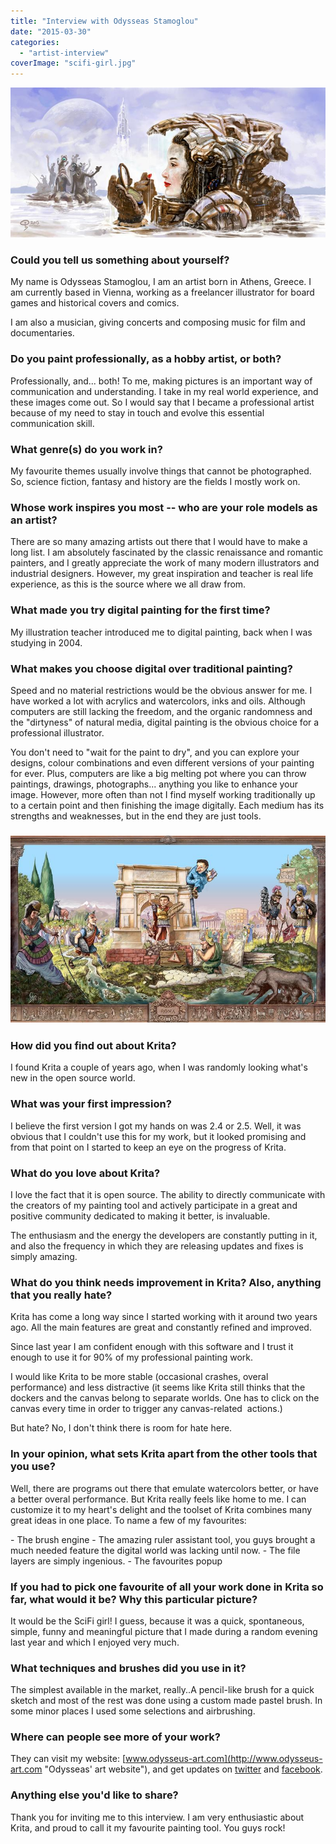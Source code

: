 ```yaml
---
title: "Interview with Odysseas Stamoglou"
date: "2015-03-30"
categories: 
  - "artist-interview"
coverImage: "scifi-girl.jpg"
---
```


[![scifi-girl-800](images/scifi-girl-800.jpg)](https://krita.org/wp-content/uploads/2015/03/scifi-girl.jpg)

### Could you tell us something about yourself?

My name is Odysseas Stamoglou, I am an artist born in Athens, Greece. I am currently based in Vienna, working as a freelancer illustrator for board games and historical covers and comics.

I am also a musician, giving concerts and composing music for film and documentaries.

### Do you paint professionally, as a hobby artist, or both?

Professionally, and... both! To me, making pictures is an important way of communication and understanding. I take in my real world experience, and these images come out. So I would say that I became a professional artist because of my need to stay in touch and evolve this essential communication skill.

### What genre(s) do you work in?

My favourite themes usually involve things that cannot be photographed. So, science fiction, fantasy and history are the fields I mostly work on.

### Whose work inspires you most -- who are your role models as an artist?

There are so many amazing artists out there that I would have to make a long list. I am absolutely fascinated by the classic renaissance and romantic painters, and I greatly appreciate the work of many modern illustrators and industrial designers. However, my great inspiration and teacher is real life experience, as this is the source where we all draw from.

### What made you try digital painting for the first time?

My illustration teacher introduced me to digital painting, back when I was studying in 2004.

### What makes you choose digital over traditional painting?

Speed and no material restrictions would be the obvious answer for me. I have worked a lot with acrylics and watercolors, inks and oils. Although computers are still lacking the freedom, and the organic randomness and the "dirtyness" of natural media, digital painting is the obvious choice for a professional illustrator.

You don't need to "wait for the paint to dry", and you can explore your designs, colour combinations and even different versions of your painting for ever. Plus, computers are like a big melting pot where you can throw paintings, drawings, photographs... anything you like to enhance your image. However, more often than not I find myself working traditionally up to a certain point and then finishing the image digitally. Each medium has its strengths and weaknesses, but in the end they are just tools.

### [![PHOOW-Rome](images/PHOOW-Rome-8001.jpg)](https://krita.org/wp-content/uploads/2015/03/PHOOW-Rome-pt1.jpg)

### How did you find out about Krita?

I found Krita a couple of years ago, when I was randomly looking what's new in the open source world.

### What was your first impression?

I believe the first version I got my hands on was 2.4 or 2.5. Well, it was obvious that I couldn't use this for my work, but it looked promising and from that point on I started to keep an eye on the progress of Krita.

### What do you love about Krita?

I love the fact that it is open source. The ability to directly communicate with the creators of my painting tool and actively participate in a great and positive community dedicated to making it better, is invaluable.

The enthusiasm and the energy the developers are constantly putting in it, and also the frequency in which they are releasing updates and fixes is simply amazing.

### What do you think needs improvement in Krita? Also, anything that you really hate?

Krita has come a long way since I started working with it around two years ago. All the main features are great and constantly refined and improved.

Since last year I am confident enough with this software and I trust it enough to use it for 90% of my professional painting work.

I would like Krita to be more stable (occasional crashes, overal performance) and less distractive (it seems like Krita still thinks that the dockers and the canvas belong to separate worlds. One has to click on the canvas every time in order to trigger any canvas-related  actions.)

But hate? No, I don't think there is room for hate here.

### In your opinion, what sets Krita apart from the other tools that you use?

Well, there are programs out there that emulate watercolors better, or have a better overal performance. But Krita really feels like home to me. I can customize it to my heart's delight and the toolset of Krita combines many great ideas in one place. To name a few of my favourites:

\- The brush engine - The amazing ruler assistant tool, you guys brought a much needed feature the digital world was lacking until now. - The file layers are simply ingenious. - The favourites popup

### If you had to pick one favourite of all your work done in Krita so far, what would it be? Why this particular picture?

It would be the SciFi girl! I guess, because it was a quick, spontaneous, simple, funny and meaningful picture that I made during a random evening last year and which I enjoyed very much.

### What techniques and brushes did you use in it?

The simplest available in the market, really..A pencil-like brush for a quick sketch and most of the rest was done using a custom made pastel brush. In some minor places I used some selections and airbrushing.

### Where can people see more of your work?

They can visit my website: [www.odysseus-art.com](http://www.odysseus-art.com "Odysseas' art website"), and get updates on [twitter](https://twitter.com/Odysseusart) and [facebook](http://www.facebook.com/odysseusart).

### Anything else you'd like to share?

Thank you for inviting me to this interview. I am very enthusiastic about Krita, and proud to call it my favourite painting tool. You guys rock!
